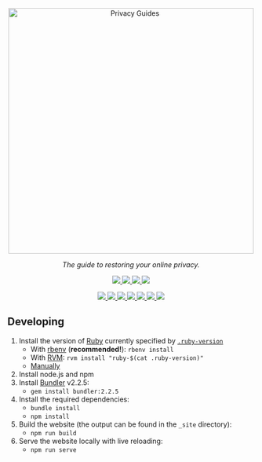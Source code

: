 <div align="center">
<a href="https://privacyguides.org">
	<img src="/assets/img/layout/privacy-guides-logo.svg" width="500px" alt="Privacy Guides" />
</a>
<p>
	<em>The guide to restoring your online privacy.</em>
</p>
<p>
<a href="https://privacyguides.org">
	<img src="https://img.shields.io/uptimerobot/status/m786935055-1117e0819f5c23c651d46a17?label=website%20status">
</a>
<a href="#">
	<img src="https://img.shields.io/uptimerobot/ratio/7/m786935055-1117e0819f5c23c651d46a17">
</a>
<a href="https://www.reddit.com/r/PrivacyGuides/">
	<img src="https://img.shields.io/reddit/subreddit-subscribers/privacyguides?style=social">
</a>
<a href="#">
	<img src="https://img.shields.io/github/stars/privacyguides?style=social">
</a>
</p>
<p>
<a href="https://app.netlify.com/sites/privacyguides/deploys">
	<img src="https://img.shields.io/netlify/f40bcb64-a6ed-4650-9ca6-7d3ac293d2be">
</a>
<a href="https://opencollective.com/privacyguides#support">
	<img src="https://img.shields.io/opencollective/all/privacyguides?label=opencollective%20contributors">
</a>
<a href="https://github.com/privacyguides/privacyguides.org/issues">
	<img src="https://img.shields.io/github/issues-raw/privacyguides/privacyguides.org">
</a>
<a href="https://github.com/privacyguides/privacyguides.org/issues?q=is%3Aissue+is%3Aclosed">
	<img src="https://img.shields.io/github/issues-closed-raw/privacyguides/privacyguides.org">
</a>
<a href="https://github.com/privacyguides/privacyguides.org/pulls">
	<img src="https://img.shields.io/github/issues-pr-raw/privacyguides/privacyguides.org">
</a>
<a href="https://github.com/privacyguides/privacyguides.org/pulls?q=is%3Apr+is%3Aclosed">
	<img src="https://img.shields.io/github/issues-pr-closed-raw/privacyguides/privacyguides.org">
</a>
<a href="https://github.com/privacytools/privacytools.io/issues">
	<img src="https://img.shields.io/github/issues/privacytools/privacytools.io?color=black&label=upstream%20issues">
</a>
</p>
</div>

## Developing

1. Install the version of [Ruby](https://www.ruby-lang.org/en/downloads/) currently specified by [`.ruby-version`](.ruby-version)
	* With [rbenv](https://github.com/rbenv/rbenv) (**recommended!**): `rbenv install`
	* With [RVM](https://rvm.io): `rvm install "ruby-$(cat .ruby-version)"`
	* [Manually](https://www.ruby-lang.org/en/downloads/)
1. Install node.js and npm
1. Install [Bundler](https://bundler.io/) v2.2.5:
	* `gem install bundler:2.2.5`
1. Install the required dependencies:
	* `bundle install`
	* `npm install`
1. Build the website (the output can be found in the `_site` directory):
	* `npm run build`
1. Serve the website locally with live reloading:
	* `npm run serve`
